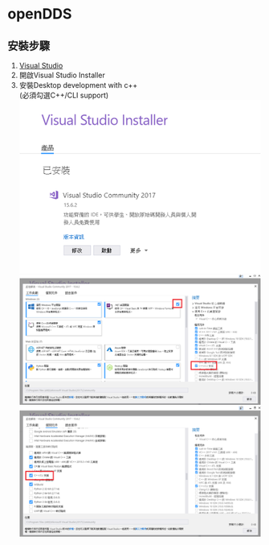 # openDDS
## 安裝步驟
1. [Visual Studio](https://docs.microsoft.com/zh-tw/visualstudio/install/install-visual-studio)
2. 開啟Visual Studio Installer
3. 安裝Desktop development with c++ </br>(必須勾選C++/CLI support)
![install](https://github.com/TitanLi/openDDS/blob/master/picture/install.PNG)
![net](https://github.com/TitanLi/openDDS/blob/master/picture/NET.PNG)
![cli](https://github.com/TitanLi/openDDS/blob/master/picture/CLI.PNG)
